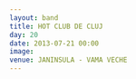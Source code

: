 ```yaml
---
layout: band
title: HOT CLUB DE CLUJ
day: 20
date: 2013-07-21 00:00
image: 
venue: JANINSULA - VAMA VECHE
---
```



